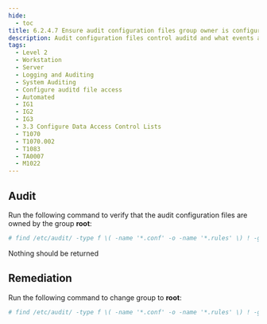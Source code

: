 ```yaml
---
hide:
  - toc
title: 6.2.4.7 Ensure audit configuration files group owner is configured
description: Audit configuration files control auditd and what events are audited.
tags:
  - Level 2
  - Workstation
  - Server
  - Logging and Auditing
  - System Auditing
  - Configure auditd file access
  - Automated
  - IG1
  - IG2
  - IG3
  - 3.3 Configure Data Access Control Lists
  - T1070
  - T1070.002
  - T1083
  - TA0007
  - M1022
---
```


## Audit
Run the following command to verify that the audit configuration files are owned by the group **root**:
```bash
# find /etc/audit/ -type f \( -name '*.conf' -o -name '*.rules' \) ! -group root
```
Nothing should be returned

## Remediation
Run the following command to change group to **root**:
```bash
# find /etc/audit/ -type f \( -name '*.conf' -o -name '*.rules' \) ! -group root -exec chgrp root {} +
```
